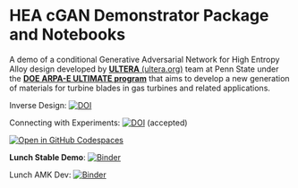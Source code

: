 # HEA cGAN Demonstrator Package and Notebooks
A demo of a conditional Generative Adversarial Network for High Entropy Alloy design developed by 
[**ULTERA** (ultera.org)](https://ultera.org) team at Penn State  under the 
[**DOE ARPA-E ULTIMATE program**](https://arpa-e.energy.gov/?q=arpa-e-programs/ultimate) that
aims to develop a new generation of materials for turbine blades in gas turbines and related
applications.

Inverse Design: [![DOI](https://img.shields.io/badge/DOI-10.20517%2Fjmi.2021.05-blue)](https://doi.org/10.20517/jmi.2021.05)

Connecting with Experiments: [![DOI](https://img.shields.io/badge/DOI-10.2139%2Fssrn.4501281-blue)](https://dx.doi.org/10.2139/ssrn.4501281) (accepted)

[![Open in GitHub Codespaces](https://github.com/codespaces/badge.svg)](https://codespaces.new/dovahkiin0022/cGAN_demo?quickstart=1)

**Lunch Stable Demo**: [![Binder](https://mybinder.org/badge_logo.svg)](https://mybinder.org/v2/gh/dovahkiin0022/cGAN_demo/master?filepath=cGAN_demo.ipynb)

Lunch AMK Dev:     [![Binder](https://mybinder.org/badge_logo.svg)](https://mybinder.org/v2/gh/amkrajewski/cGAN_demo/master?filepath=cGAN_demo.ipynb)


